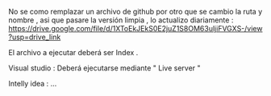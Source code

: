 No se como remplazar un archivo de github por otro que se cambio la ruta y nombre , asi que pasare la versión limpia , lo actualizo diariamente :
https://drive.google.com/file/d/1XToEkJEkS0E2juZ1S8OM63uljiFVGXS-/view?usp=drive_link


El archivo a ejecutar deberá ser Index .

Visual studio :
Deberá ejecutarse mediante " Live server "

Intelly idea :
...
